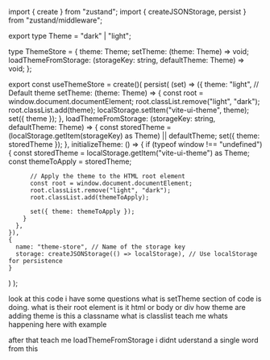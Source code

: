 import { create } from "zustand";
import { createJSONStorage, persist } from "zustand/middleware";

export type Theme = "dark" | "light";

type ThemeStore = {
  theme: Theme;
  setTheme: (theme: Theme) => void;
  loadThemeFromStorage: (storageKey: string, defaultTheme: Theme) => void;
};

export const useThemeStore = create<ThemeStore>()(
  persist(
    (set) => ({
      theme: "light", // Default theme
      setTheme: (theme: Theme) => {
        const root = window.document.documentElement;
        root.classList.remove("light", "dark");
        root.classList.add(theme);
        localStorage.setItem("vite-ui-theme", theme);
        set({ theme });
      },
      loadThemeFromStorage: (storageKey: string, defaultTheme: Theme) => {
        const storedTheme = (localStorage.getItem(storageKey) as Theme) || defaultTheme;
        set({ theme: storedTheme });
      },
      initializeTheme: () => {
        if (typeof window !== "undefined") {
          const storedTheme = localStorage.getItem("vite-ui-theme") as Theme;
          const themeToApply = storedTheme;

          // Apply the theme to the HTML root element
          const root = window.document.documentElement;
          root.classList.remove("light", "dark");
          root.classList.add(themeToApply);

          set({ theme: themeToApply });
        }
      },
    }),
    {
      name: "theme-store", // Name of the storage key
      storage: createJSONStorage(() => localStorage), // Use localStorage for persistence
    }
  )
);


look at this code i have some questions
what is setTheme section of code is doing.  what is their root element is it html or body or div
how theme are adding theme is this a classname
what is classlist
teach me whats happening here with example 

after that teach me loadThemeFromStorage i didnt uderstand a single word from this